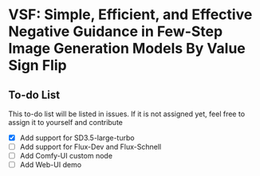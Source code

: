 # VSF: Simple, Efficient, and Effective Negative Guidance in Few-Step Image Generation Models By Value Sign Flip


## To-do List
This to-do list will be listed in issues. If it is not assigned yet, feel free to assign it to yourself and contribute 
- [x] Add support for SD3.5-large-turbo 
- [ ] Add support for Flux-Dev and Flux-Schnell
- [ ] Add Comfy-UI custom node
- [ ] Add Web-UI demo
